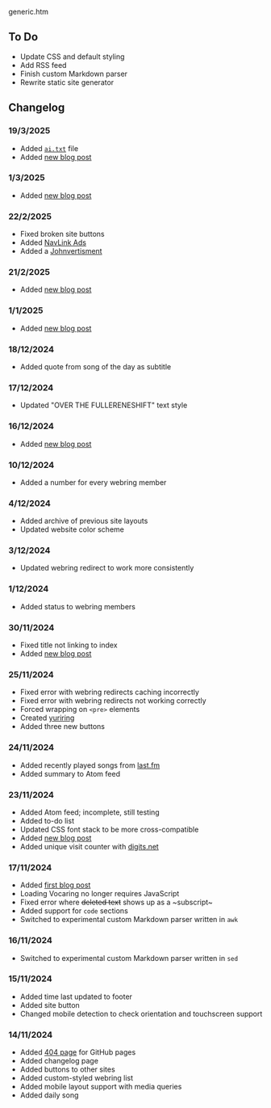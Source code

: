 generic.htm

## To Do

- Update CSS and default styling
- Add RSS feed
- Finish custom Markdown parser
- Rewrite static site generator

## Changelog

### 19/3/2025

- Added [`ai.txt`](/ai.txt) file
- Added [new blog post](/notes/2025/3/19.htm)

### 1/3/2025

- Added [new blog post](/notes/2025/3/1.htm)

### 22/2/2025

- Fixed broken site buttons
- Added [NavLink Ads](https://dimden.dev/navlinkads/)
- Added a [Johnvertisment](https://john.citrons.xyz/)

### 21/2/2025

- Added [new blog post](/notes/2025/2/21.htm)

### 1/1/2025

- Added [new blog post](/notes/2025/1/1.htm)

### 18/12/2024

- Added quote from song of the day as subtitle

### 17/12/2024

- Updated "OVER THE FULLERENESHIFT" text style

### 16/12/2024

- Added [new blog post](/notes/2024/12/16.htm)

### 10/12/2024

- Added a number for every webring member

### 4/12/2024

- Added archive of previous site layouts
- Updated website color scheme

### 3/12/2024

- Updated webring redirect to work more consistently

### 1/12/2024

- Added status to webring members

### 30/11/2024

- Fixed title not linking to index
- Added [new blog post](/notes/2024/11/30.htm)

### 25/11/2024

- Fixed error with webring redirects caching incorrectly
- Fixed error with webring redirects not working correctly
- Forced wrapping on `<pre>` elements
- Created [yuriring](/webring.htm)
- Added three new buttons

### 24/11/2024

- Added recently played songs from [last.fm](https://www.last.fm/)
- Added summary to Atom feed

### 23/11/2024

- Added Atom feed; incomplete, still testing
- Added to-do list
- Updated CSS font stack to be more cross-compatible
- Added [new blog post](/notes/2024/11/23.htm)
- Added unique visit counter with [digits.net](https://digits.net)

### 17/11/2024

- Added [first blog post](/notes/2024/11/17.htm)
- Loading Vocaring no longer requires JavaScript
- Fixed error where ~~deleted text~~ shows up as a ~subscript~
- Added support for `code` sections
- Switched to experimental custom Markdown parser written in `awk`

### 16/11/2024

- Switched to experimental custom Markdown parser written in `sed`

### 15/11/2024

- Added time last updated to footer
- Added site button
- Changed mobile detection to check orientation and touchscreen support

### 14/11/2024

- Added [404 page](/404.html) for GitHub pages
- Added changelog page
- Added buttons to other sites
- Added custom-styled webring list
- Added mobile layout support with media queries
- Added daily song

